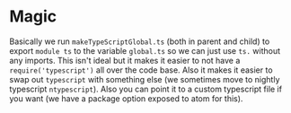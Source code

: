 # Magic
Basically we run `makeTypeScriptGlobal.ts` (both in parent and child) to export `module ts` to the variable `global.ts` so we can just use `ts.` without any imports.
This isn't ideal but it makes it easier to not have a `require('typescript')` all over the code base. Also it makes it easier to swap out `typescript` with something else (we sometimes move to nightly typescript `ntypescript`). Also you can point it to a custom typescript file if you want (we have a package option exposed to atom for this).